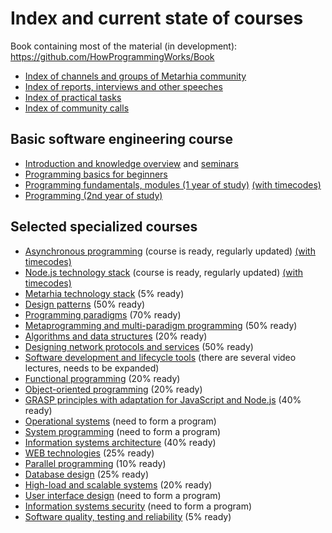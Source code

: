 # Index and current state of courses

Book containing most of the material (in development): https://github.com/HowProgrammingWorks/Book

- [Index of channels and groups of Metarhia community](Links.md)
- [Index of reports, interviews and other speeches](Courses/Talks.md)
- [Index of practical tasks](Practice/Index.md)
- [Index of community calls](Archive/WeeklyCall.md)

## Basic software engineering course

- [Introduction and knowledge overview](Courses/Introduction.md) and [seminars](Courses/Seminars.md)
- [Programming basics for beginners](https://www.youtube.com/watch?v=2DM5I2CI4gY&list=PLpmhTzMVLuROAIey9vW3pyRSpHfknLssu)
- [Programming fundamentals, modules (1 year of study)](Courses/Fundamentals.md) [(with timecodes)](Courses/Fundamentals-timecodes.md)
- [Programming (2nd year of study)](Courses/Advanced.md)

## Selected specialized courses

- [Asynchronous programming](Courses/Asynchronous.md)
  (course is ready, regularly updated)
  [(with timecodes)](Courses/Asynchronous-timecodes.md)
- [Node.js technology stack](Courses/NodeJS.md)
  (course is ready, regularly updated)
  [(with timecodes)](Courses/NodeJS-timecodes.md)
- [Metarhia technology stack](Courses/Metarhia.md)
  (5% ready)
- [Design patterns](Courses/Patterns.md)
  (50% ready)
- [Programming paradigms](Courses/Paradigms.md)
  (70% ready)
- [Metaprogramming and multi-paradigm programming](Courses/Metaprogramming.md)
  (50% ready)
- [Algorithms and data structures](Courses/AlgAndData.md)
  (20% ready)
- [Designing network protocols and services](Courses/Network.md)
  (50% ready)
- [Software development and lifecycle tools](Courses/Tools.md)
  (there are several video lectures, needs to be expanded)
- [Functional programming](Courses/Functional.md)
  (20% ready)
- [Object-oriented programming](Courses/OOP.md)
  (20% ready)
- [GRASP principles with adaptation for JavaScript and Node.js](Courses/GRASP.md)
  (40% ready)
- [Operational systems](Courses/OS.md)
  (need to form a program)
- [System programming](Courses/System.md)
  (need to form a program)
- [Information systems architecture](Courses/Architecture.md)
  (40% ready)
- [WEB technologies](Courses/Web.md)
  (25% ready)
- [Parallel programming](Courses/Parallel.md)
  (10% ready)
- [Database design](Courses/Databases.md)
  (25% ready)
- [High-load and scalable systems](Courses/Highload.md)
  (20% ready)
- [User interface design](Courses/UI-UX.md)
  (need to form a program)
- [Information systems security](Courses/Security.md)
  (need to form a program)
- [Software quality, testing and reliability](Courses/Quality.md)
  (5% ready)
